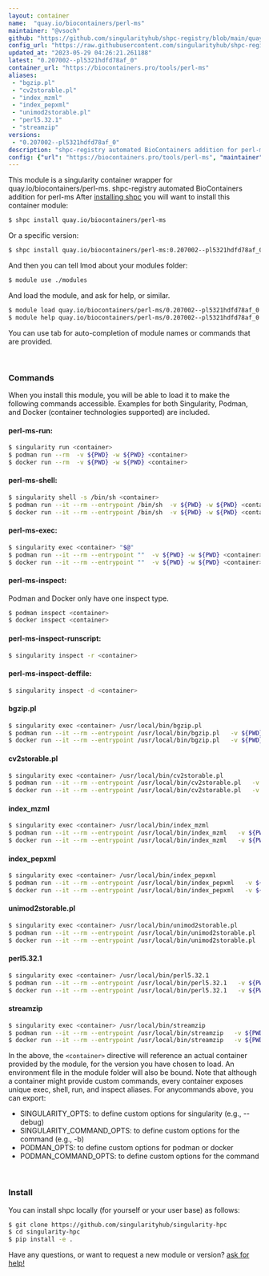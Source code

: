 ```yaml
---
layout: container
name:  "quay.io/biocontainers/perl-ms"
maintainer: "@vsoch"
github: "https://github.com/singularityhub/shpc-registry/blob/main/quay.io/biocontainers/perl-ms/container.yaml"
config_url: "https://raw.githubusercontent.com/singularityhub/shpc-registry/main/quay.io/biocontainers/perl-ms/container.yaml"
updated_at: "2023-05-29 04:26:21.261188"
latest: "0.207002--pl5321hdfd78af_0"
container_url: "https://biocontainers.pro/tools/perl-ms"
aliases:
 - "bgzip.pl"
 - "cv2storable.pl"
 - "index_mzml"
 - "index_pepxml"
 - "unimod2storable.pl"
 - "perl5.32.1"
 - "streamzip"
versions:
 - "0.207002--pl5321hdfd78af_0"
description: "shpc-registry automated BioContainers addition for perl-ms"
config: {"url": "https://biocontainers.pro/tools/perl-ms", "maintainer": "@vsoch", "description": "shpc-registry automated BioContainers addition for perl-ms", "latest": {"0.207002--pl5321hdfd78af_0": "sha256:0aca2b426acdf483003e49fa4da0bd99915b283c6a9ad580e62bfb7a0c369d59"}, "tags": {"0.207002--pl5321hdfd78af_0": "sha256:0aca2b426acdf483003e49fa4da0bd99915b283c6a9ad580e62bfb7a0c369d59"}, "docker": "quay.io/biocontainers/perl-ms", "aliases": {"bgzip.pl": "/usr/local/bin/bgzip.pl", "cv2storable.pl": "/usr/local/bin/cv2storable.pl", "index_mzml": "/usr/local/bin/index_mzml", "index_pepxml": "/usr/local/bin/index_pepxml", "unimod2storable.pl": "/usr/local/bin/unimod2storable.pl", "perl5.32.1": "/usr/local/bin/perl5.32.1", "streamzip": "/usr/local/bin/streamzip"}}
---
```


This module is a singularity container wrapper for quay.io/biocontainers/perl-ms.
shpc-registry automated BioContainers addition for perl-ms
After [installing shpc](#install) you will want to install this container module:


```bash
$ shpc install quay.io/biocontainers/perl-ms
```

Or a specific version:

```bash
$ shpc install quay.io/biocontainers/perl-ms:0.207002--pl5321hdfd78af_0
```

And then you can tell lmod about your modules folder:

```bash
$ module use ./modules
```

And load the module, and ask for help, or similar.

```bash
$ module load quay.io/biocontainers/perl-ms/0.207002--pl5321hdfd78af_0
$ module help quay.io/biocontainers/perl-ms/0.207002--pl5321hdfd78af_0
```

You can use tab for auto-completion of module names or commands that are provided.

<br>

### Commands

When you install this module, you will be able to load it to make the following commands accessible.
Examples for both Singularity, Podman, and Docker (container technologies supported) are included.

#### perl-ms-run:

```bash
$ singularity run <container>
$ podman run --rm  -v ${PWD} -w ${PWD} <container>
$ docker run --rm  -v ${PWD} -w ${PWD} <container>
```

#### perl-ms-shell:

```bash
$ singularity shell -s /bin/sh <container>
$ podman run --it --rm --entrypoint /bin/sh  -v ${PWD} -w ${PWD} <container>
$ docker run --it --rm --entrypoint /bin/sh  -v ${PWD} -w ${PWD} <container>
```

#### perl-ms-exec:

```bash
$ singularity exec <container> "$@"
$ podman run --it --rm --entrypoint ""  -v ${PWD} -w ${PWD} <container> "$@"
$ docker run --it --rm --entrypoint ""  -v ${PWD} -w ${PWD} <container> "$@"
```

#### perl-ms-inspect:

Podman and Docker only have one inspect type.

```bash
$ podman inspect <container>
$ docker inspect <container>
```

#### perl-ms-inspect-runscript:

```bash
$ singularity inspect -r <container>
```

#### perl-ms-inspect-deffile:

```bash
$ singularity inspect -d <container>
```


#### bgzip.pl

```bash
$ singularity exec <container> /usr/local/bin/bgzip.pl
$ podman run --it --rm --entrypoint /usr/local/bin/bgzip.pl   -v ${PWD} -w ${PWD} <container> -c " $@"
$ docker run --it --rm --entrypoint /usr/local/bin/bgzip.pl   -v ${PWD} -w ${PWD} <container> -c " $@"
```


#### cv2storable.pl

```bash
$ singularity exec <container> /usr/local/bin/cv2storable.pl
$ podman run --it --rm --entrypoint /usr/local/bin/cv2storable.pl   -v ${PWD} -w ${PWD} <container> -c " $@"
$ docker run --it --rm --entrypoint /usr/local/bin/cv2storable.pl   -v ${PWD} -w ${PWD} <container> -c " $@"
```


#### index_mzml

```bash
$ singularity exec <container> /usr/local/bin/index_mzml
$ podman run --it --rm --entrypoint /usr/local/bin/index_mzml   -v ${PWD} -w ${PWD} <container> -c " $@"
$ docker run --it --rm --entrypoint /usr/local/bin/index_mzml   -v ${PWD} -w ${PWD} <container> -c " $@"
```


#### index_pepxml

```bash
$ singularity exec <container> /usr/local/bin/index_pepxml
$ podman run --it --rm --entrypoint /usr/local/bin/index_pepxml   -v ${PWD} -w ${PWD} <container> -c " $@"
$ docker run --it --rm --entrypoint /usr/local/bin/index_pepxml   -v ${PWD} -w ${PWD} <container> -c " $@"
```


#### unimod2storable.pl

```bash
$ singularity exec <container> /usr/local/bin/unimod2storable.pl
$ podman run --it --rm --entrypoint /usr/local/bin/unimod2storable.pl   -v ${PWD} -w ${PWD} <container> -c " $@"
$ docker run --it --rm --entrypoint /usr/local/bin/unimod2storable.pl   -v ${PWD} -w ${PWD} <container> -c " $@"
```


#### perl5.32.1

```bash
$ singularity exec <container> /usr/local/bin/perl5.32.1
$ podman run --it --rm --entrypoint /usr/local/bin/perl5.32.1   -v ${PWD} -w ${PWD} <container> -c " $@"
$ docker run --it --rm --entrypoint /usr/local/bin/perl5.32.1   -v ${PWD} -w ${PWD} <container> -c " $@"
```


#### streamzip

```bash
$ singularity exec <container> /usr/local/bin/streamzip
$ podman run --it --rm --entrypoint /usr/local/bin/streamzip   -v ${PWD} -w ${PWD} <container> -c " $@"
$ docker run --it --rm --entrypoint /usr/local/bin/streamzip   -v ${PWD} -w ${PWD} <container> -c " $@"
```



In the above, the `<container>` directive will reference an actual container provided
by the module, for the version you have chosen to load. An environment file in the
module folder will also be bound. Note that although a container
might provide custom commands, every container exposes unique exec, shell, run, and
inspect aliases. For anycommands above, you can export:

 - SINGULARITY_OPTS: to define custom options for singularity (e.g., --debug)
 - SINGULARITY_COMMAND_OPTS: to define custom options for the command (e.g., -b)
 - PODMAN_OPTS: to define custom options for podman or docker
 - PODMAN_COMMAND_OPTS: to define custom options for the command

<br>

### Install

You can install shpc locally (for yourself or your user base) as follows:

```bash
$ git clone https://github.com/singularityhub/singularity-hpc
$ cd singularity-hpc
$ pip install -e .
```

Have any questions, or want to request a new module or version? [ask for help!](https://github.com/singularityhub/singularity-hpc/issues)